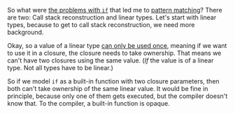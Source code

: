 So what were [the problems with `if`](/daily/2024-08-12) that led me to
[pattern matching](/daily/2024-08-13)? There are two: Call stack reconstruction
and linear types. Let's start with linear types, because to get to call stack
reconstruction, we need more background.

Okay, so a value of a linear type [can only be used once](/daily/2024-07-09),
meaning if we want to use it in a closure, the closure needs to take ownership.
That means we can't have two closures using the same value. (_If_ the value is
of a linear type. Not all types have to be linear.)

So if we model `if` as a built-in function with two closure parameters, then
both can't take ownership of the same linear value. It would be fine in
principle, because only one of them gets executed, but the compiler doesn't know
that. To the compiler, a built-in function is opaque.
